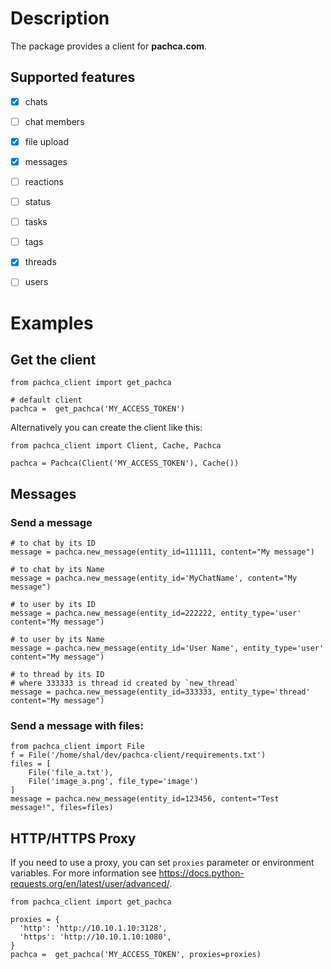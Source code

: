 # Description

The package provides a client for **pachca.com**.

## Supported features

- [x] chats
- [ ] chat members
- [x] file upload
- [x] messages
- [ ] reactions
- [ ] status
- [ ] tasks
- [ ] tags
- [x] threads
- [ ] users


# Examples

## Get the client

```
from pachca_client import get_pachca

# default client
pachca =  get_pachca('MY_ACCESS_TOKEN')
```

Alternatively you can create the client like this:

```
from pachca_client import Client, Cache, Pachca

pachca = Pachca(Client('MY_ACCESS_TOKEN'), Cache())
```

## Messages

### Send a message
```
# to chat by its ID
message = pachca.new_message(entity_id=111111, content="My message")

# to chat by its Name
message = pachca.new_message(entity_id='MyChatName', content="My message")

# to user by its ID
message = pachca.new_message(entity_id=222222, entity_type='user' content="My message")

# to user by its Name
message = pachca.new_message(entity_id='User Name', entity_type='user' content="My message")

# to thread by its ID
# where 333333 is thread id created by `new_thread`
message = pachca.new_message(entity_id=333333, entity_type='thread' content="My message")
```

### Send a message with files:

```
from pachca_client import File
f = File('/home/shal/dev/pachca-client/requirements.txt')
files = [
    File('file_a.txt'),
    File('image_a.png', file_type='image')
]
message = pachca.new_message(entity_id=123456, content="Test message!", files=files)

```

## HTTP/HTTPS Proxy

If you need to use a proxy, you can set `proxies` parameter or environment variables. For more information see https://docs.python-requests.org/en/latest/user/advanced/.

```
from pachca_client import get_pachca

proxies = {
  'http': 'http://10.10.1.10:3128',
  'https': 'http://10.10.1.10:1080',
}
pachca =  get_pachca('MY_ACCESS_TOKEN', proxies=proxies)

```
